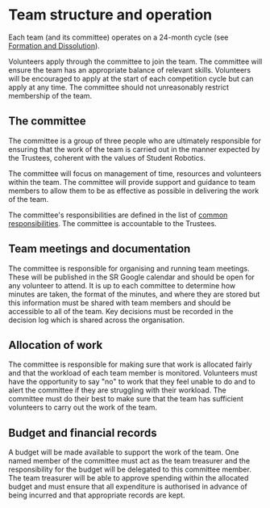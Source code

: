 # Team structure and operation

Each team (and its committee) operates on a 24-month cycle (see [Formation and Dissolution](committee-membership.md)).

Volunteers apply through the committee to join the team. The committee will ensure the team has an appropriate balance of relevant skills. Volunteers will be encouraged to apply at the start of each competition cycle but can apply at any time. The committee should not unreasonably restrict membership of the team.

## The committee

The committee is a group of three people who are ultimately responsible for ensuring that the work of the team is carried out in the manner expected by the Trustees, coherent with the values of Student Robotics. 

The committee will focus on management of time, resources and volunteers within the team. The committee will provide support and guidance to team members to allow them to be as effective as possible in delivering the work of the team. 

The committee's responsibilities are defined in the list of [common responsibilities](common-responsibilities.md). The committee is accountable to the Trustees. 

## Team meetings and documentation

The committee is responsible for organising and running team meetings. These will be published in the SR Google calendar and should be open for any volunteer to attend. It is up to each committee to determine how minutes are taken, the format of the minutes, and where they are stored but this information must be shared with team members and should be accessible to all of the team. Key decisions must be recorded in the decision log which is shared across the organisation. 

## Allocation of work

The committee is responsible for making sure that work is allocated fairly and that the workload of each team member is monitored. Volunteers must have the opportunity to say "no" to work that they feel unable to do and to alert the committee if they are struggling with their workload. The committee must do their best to make sure that the team has sufficient volunteers to carry out the work of the team. 



## Budget and financial records

A budget will be made available to support the work of the team. One named member of the committee must act as the team treasurer and the responsibility for the budget will be delegated to this committee member. The team treasurer will be able to approve spending within the allocated budget and must ensure that all expenditure is authorised in advance of being incurred and that appropriate records are kept. 
